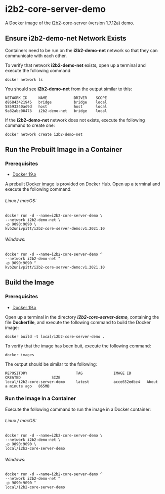 # i2b2-core-server-demo

A Docker image of the i2b2-core-server (version 1.7.12a) demo.

## Ensure i2b2-demo-net Network Exists

Containers need to be run on the **i2b2-demo-net** network so that they can communicate with each other.

To verify that network **i2b2-demo-net** exists, open up a terminal and execute the following command:

```
docker network ls
```

You should see **i2b2-demo-net** from the output similar to this:

```
NETWORK ID     NAME            DRIVER    SCOPE
d86843421945   bridge          bridge    local
58593240ad9d   host            host      local
9a82abc00473   i2b2-demo-net   bridge    local
```

If the **i2b2-demo-net** network does not exists, execute the following command to create one:

```
docker network create i2b2-demo-net
```

## Run the Prebuilt Image in a Container

### Prerequisites

- [Docker 19.x](https://docs.docker.com/get-docker/)

A prebuilt [Docker image](https://hub.docker.com/r/kvb2univpitt/i2b2-core-server-demo) is provided on Docker Hub.  Open up a terminal and execute the following command:

###### Linux / macOS:

```
docker run -d --name=i2b2-core-server-demo \
--network i2b2-demo-net \
-p 9090:9090 \
kvb2univpitt/i2b2-core-server-demo:v1.2021.10
```

###### Windows:

```
docker run -d --name=i2b2-core-server-demo ^
--network i2b2-demo-net ^
-p 9090:9090 ^
kvb2univpitt/i2b2-core-server-demo:v1.2021.10
```

## Build the Image

### Prerequisites

- [Docker 19.x](https://docs.docker.com/get-docker/)

Open up a terminal in the directory ***i2b2-core-server-demo***, containing the file **Dockerfile**, and execute the following command to build the Docker image:

```
docker build -t local/i2b2-core-server-demo .
```

To verify that the image has been buit, execute the following command:

```
docker images
```

The output should be similar to the following:

```
REPOSITORY                      TAG              IMAGE ID       CREATED              SIZE
local/i2b2-core-server-demo     latest           acce652edbe4   About a minute ago   865MB
```

### Run the Image In a Container

Execute the following command to run the image in a Docker container:

###### Linux / macOS:

```
docker run -d --name=i2b2-core-server-demo \
--network i2b2-demo-net \
-p 9090:9090 \
local/i2b2-core-server-demo
```

###### Windows:

```
docker run -d --name=i2b2-core-server-demo ^
--network i2b2-demo-net ^
-p 9090:9090 ^
local/i2b2-core-server-demo
```
